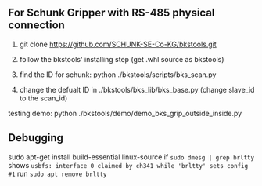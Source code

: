 ## For Schunk Gripper with RS-485 physical connection

1. git clone https://github.com/SCHUNK-SE-Co-KG/bkstools.git

2. follow the bkstools' installing step (get .whl source as bkstools)

3. find the ID for schunk: python ./bkstools/scripts/bks_scan.py

4. change the defualt ID in ./bkstools/bks_lib/bks_base.py (change slave_id to the scan_id)

testing demo: python ./bkstools/demo/demo_bks_grip_outside_inside.py

## Debugging

sudo apt-get install build-essential linux-source
if 
`sudo dmesg | grep brltty` shows `usbfs: interface 0 claimed by ch341 while 'brltty' sets config #1`
run `sudo apt remove brltty`

